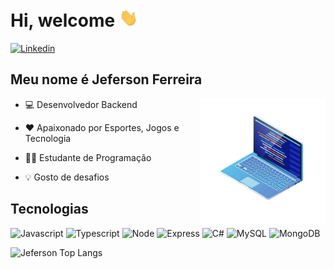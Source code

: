 <h1> Hi, welcome <img src="hi.gif" width="30px" alt="hi"/></h1>

[![Linkedin](https://img.shields.io/badge/LinkedIn-0077B5?style=for-the-badge&logo=linkedin&logoColor=white)](https://www.linkedin.com/in/jeferson-ferreira-885923186/)


## Meu nome é Jeferson Ferreira

  <img src="notebook.png" width="200px" align="right" alt="Ilustração de um computador">

  - 💻 Desenvolvedor Backend

  - ❤️ Apaixonado por Esportes, Jogos e Tecnologia

  - 👨‍🎓 Estudante de Programação

  - 💡 Gosto de desafios

## Tecnologias

![Javascript](https://img.shields.io/badge/JavaScript-F7DF1E?style=for-the-badge&logo=javascript&logoColor=black)
![Typescript](https://img.shields.io/badge/TypeScript-007ACC?style=for-the-badge&logo=typescript&logoColor=white)
![Node](https://img.shields.io/badge/Node.js-43853D?style=for-the-badge&logo=node.js&logoColor=white)
![Express](https://img.shields.io/badge/Express-000000.svg?style=for-the-badge&logo=Express&logoColor=white)
![C#](https://img.shields.io/badge/C%23-239120?style=for-the-badge&logo=c-sharp&logoColor=white)
![MySQL](https://img.shields.io/badge/MySQL-00000F?style=for-the-badge&logo=mysql&logoColor=white)
![MongoDB](https://img.shields.io/badge/MongoDB-4EA94B?style=for-the-badge&logo=mongodb&logoColor=white)

<div align="left">

  ![Jeferson Top Langs](https://github-readme-stats.vercel.app/api/top-langs/?username=jefeferreira&hide_progress=false)

</div>